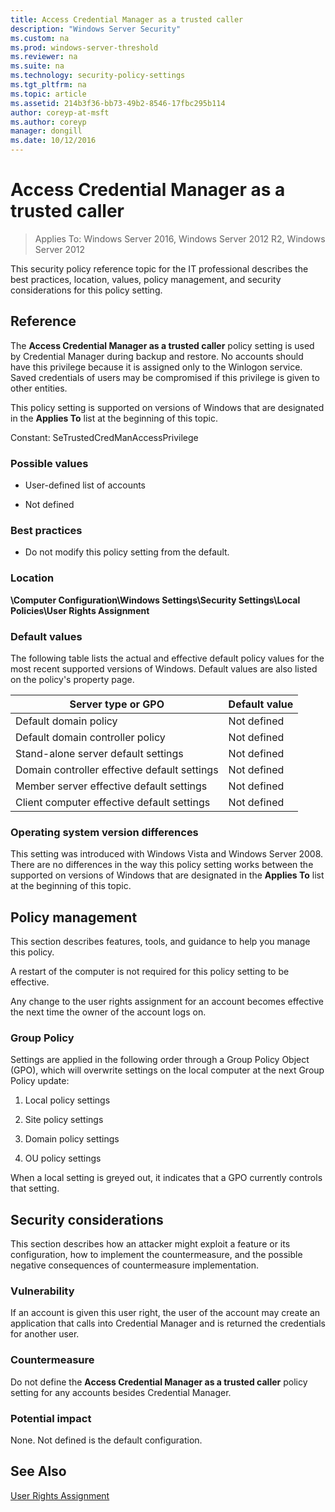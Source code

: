 ```yaml
---
title: Access Credential Manager as a trusted caller
description: "Windows Server Security"
ms.custom: na
ms.prod: windows-server-threshold
ms.reviewer: na
ms.suite: na
ms.technology: security-policy-settings
ms.tgt_pltfrm: na
ms.topic: article
ms.assetid: 214b3f36-bb73-49b2-8546-17fbc295b114
author: coreyp-at-msft
ms.author: coreyp
manager: dongill
ms.date: 10/12/2016
---
```

# Access Credential Manager as a trusted caller

>Applies To: Windows Server 2016, Windows Server 2012 R2, Windows Server 2012

This security policy reference topic for the IT professional describes the best practices, location, values, policy management, and security considerations for this policy setting.  
  
## Reference  
The **Access Credential Manager as a trusted caller** policy setting is used by Credential Manager during backup and restore. No accounts should have this privilege because it is assigned only to the Winlogon service. Saved credentials of users may be compromised if this privilege is given to other entities.  
  
This policy setting is supported on versions of Windows that are designated in the **Applies To** list at the beginning of this topic.  
  
Constant: SeTrustedCredManAccessPrivilege  
  
### Possible values  
  
-   User-defined list of accounts  
  
-   Not defined  
  
### Best practices  
  
-   Do not modify this policy setting from the default.  
  
### Location  
**\Computer Configuration\Windows Settings\Security Settings\Local Policies\User Rights Assignment**  
  
### Default values  
The following table lists the actual and effective default policy values for the most recent supported versions of Windows. Default values are also listed on the policy's property page.  
  
|Server type or GPO|Default value|  
|-----------|---------|  
|Default domain policy|Not defined|  
|Default domain controller policy|Not defined|  
|Stand-alone server default settings|Not defined|  
|Domain controller effective default settings|Not defined|  
|Member server effective default settings|Not defined|  
|Client computer effective default settings|Not defined|  
  
### Operating system version differences  
This setting was introduced with Windows Vista and Windows Server 2008. There are no differences in the way this policy setting works between the supported on versions of Windows that are designated in the **Applies To** list at the beginning of this topic.  
  
## Policy management  
This section describes features, tools, and guidance to help you manage this policy.  
  
A restart of the computer is not required for this policy setting to be effective.  
  
Any change to the user rights assignment for an account becomes effective the next time the owner of the account logs on.  
  
### Group Policy  
Settings are applied in the following order through a Group Policy Object (GPO), which will overwrite settings on the local computer at the next Group Policy update:  
  
1.  Local policy settings  
  
2.  Site policy settings  
  
3.  Domain policy settings  
  
4.  OU policy settings  
  
When a local setting is greyed out, it indicates that a GPO currently controls that setting.  
  
## Security considerations  
This section describes how an attacker might exploit a feature or its configuration, how to implement the countermeasure, and the possible negative consequences of countermeasure implementation.  
  
### Vulnerability  
If an account is given this user right, the user of the account may create an application that calls into Credential Manager and is returned the credentials for another user.  
  
### Countermeasure  
Do not define the **Access Credential Manager as a trusted caller** policy setting for any accounts besides Credential Manager.  
  
### Potential impact  
None. Not defined is the default configuration.  
  
## See Also  
[User Rights Assignment](user-rights-assignment.md)  
  

